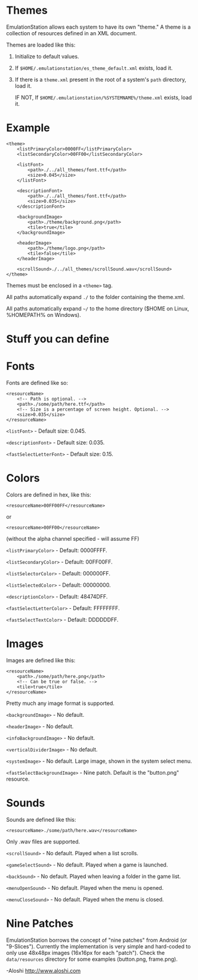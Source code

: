 Themes
======

EmulationStation allows each system to have its own "theme." A theme is a collection of resources defined in an XML document.

Themes are loaded like this:

1. Initialize to default values.
2. If `$HOME/.emulationstation/es_theme_default.xml` exists, load it.
3. If there is a `theme.xml` present in the root of a system's `path` directory, load it.

   IF NOT, If `$HOME/.emulationstation/%SYSTEMNAME%/theme.xml` exists, load it.

Example
=======

```
<theme>
	<listPrimaryColor>0000FF</listPrimaryColor>
	<listSecondaryColor>00FF00</listSecondaryColor>

	<listFont>
		<path>./../all_themes/font.ttf</path>
		<size>0.045</size>
	</listFont>

	<descriptionFont>
		<path>./../all_themes/font.ttf</path>
		<size>0.035</size>
	</descriptionFont>

	<backgroundImage>
		<path>./theme/background.png</path>
		<tile>true</tile>
	</backgroundImage>

	<headerImage>
		<path>./theme/logo.png</path>
		<tile>false</tile>
	</headerImage>

	<scrollSound>./../all_themes/scrollSound.wav</scrollSound>
</theme>
```

Themes must be enclosed in a `<theme>` tag.

All paths automatically expand `./` to the folder containing the theme.xml.

All paths automatically expand `~/` to the home directory ($HOME on Linux, %HOMEPATH% on Windows).

Stuff you can define
====================

Fonts
=====

Fonts are defined like so:
```
<resourceName>
	<!-- Path is optional. -->
	<path>./some/path/here.ttf</path>
	<!-- Size is a percentage of screen height. Optional. -->
	<size>0.035</size>
</resourceName>
```


`<listFont>` - Default size: 0.045.

`<descriptionFont>` - Default size: 0.035.

`<fastSelectLetterFont>` - Default size: 0.15.

Colors
======

Colors are defined in hex, like this:

`<resourceName>00FF00FF</resourceName>`

or

`<resourceName>00FF00</resourceName>`

(without the alpha channel specified - will assume FF)


`<listPrimaryColor>` - Default: 0000FFFF.

`<listSecondaryColor>` - Default: 00FF00FF.

`<listSelectorColor>` - Default: 000000FF.

`<listSelectedColor>` - Default: 00000000.

`<descriptionColor>` - Default: 48474DFF.

`<fastSelectLetterColor>` - Default: FFFFFFFF.

`<fastSelectTextColor>` - Default: DDDDDDFF.

Images
======

Images are defined like this:
```
<resourceName>
	<path>./some/path/here.png</path>
	<!-- Can be true or false. -->
	<tile>true</tile>
</resourceName>
```
Pretty much any image format is supported.


`<backgroundImage>` - No default.

`<headerImage>` - No default.

`<infoBackgroundImage>` - No default.

`<verticalDividerImage>` - No default.

`<systemImage>` - No default.  Large image, shown in the system select menu.

`<fastSelectBackgroundImage>` - Nine patch.  Default is the "button.png" resource.

Sounds
======

Sounds are defined like this:

`<resourceName>./some/path/here.wav</resourceName>`

Only .wav files are supported.


`<scrollSound>` - No default. Played when a list scrolls.

`<gameSelectSound>` - No default. Played when a game is launched.

`<backSound>` - No default. Played when leaving a folder in the game list.

`<menuOpenSound>` - No default. Played when the menu is opened.

`<menuCloseSound>` - No default. Played when the menu is closed.


Nine Patches
============

EmulationStation borrows the concept of "nine patches" from Android (or "9-Slices"). Currently the implementation is very simple and hard-coded to only use 48x48px images (16x16px for each "patch"). Check the `data/resources` directory for some examples (button.png, frame.png).

-Aloshi
http://www.aloshi.com
